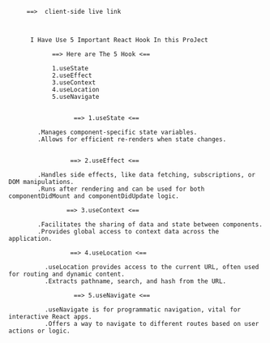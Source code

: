 
         ==>  client-side live link
          

          
          I Have Use 5 Important React Hook In this ProJect 

                ==> Here are The 5 Hook <==

                1.useState
                2.useEffect
                3.useContext
                4.useLocation
                5.useNavigate


                      ==> 1.useState <==

            .Manages component-specific state variables.
            .Allows for efficient re-renders when state changes.

                        
                     ==> 2.useEffect <==

            .Handles side effects, like data fetching, subscriptions, or DOM manipulations.
            .Runs after rendering and can be used for both componentDidMount and componentDidUpdate logic.

                    ==> 3.useContext <==

            .Facilitates the sharing of data and state between components.
            .Provides global access to context data across the application.

                     ==> 4.useLocation <==
                    
              .useLocation provides access to the current URL, often used for routing and dynamic content.
              .Extracts pathname, search, and hash from the URL.

                      ==> 5.useNavigate <==
                      
              .useNavigate is for programmatic navigation, vital for interactive React apps.
              .Offers a way to navigate to different routes based on user actions or logic.




